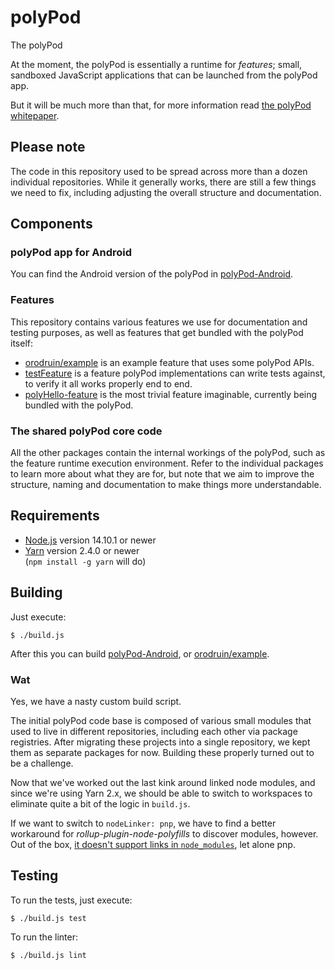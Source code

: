 # polyPod

The polyPod

At the moment, the polyPod is essentially a runtime for _features_; small,
sandboxed JavaScript applications that can be launched from the polyPod app.

But it will be much more than that, for more information read [the polyPod
whitepaper].

## Please note

The code in this repository used to be spread across more than a dozen
individual repositories. While it generally works, there are still a few things
we need to fix, including adjusting the overall structure and documentation.

## Components

### polyPod app for Android

You can find the Android version of the polyPod in
[polyPod-Android](polyPod-Android).

### Features

This repository contains various features we use for documentation and testing
purposes, as well as features that get bundled with the polyPod itself:

- [orodruin/example](orodruin/example) is an example feature that uses some
  polyPod APIs.
- [testFeature](testFeature) is a feature polyPod implementations can write
  tests against, to verify it all works properly end to end.
- [polyHello-feature](polyHello-feature) is the most trivial feature imaginable,
  currently being bundled with the polyPod.

### The shared polyPod core code

All the other packages contain the internal workings of the polyPod, such as the
feature runtime execution environment. Refer to the individual packages to learn
more about what they are for, but note that we aim to improve the structure,
naming and documentation to make things more understandable.

## Requirements

- [Node.js](https://nodejs.org/) version 14.10.1 or newer
- [Yarn](https://yarnpkg.com/) version 2.4.0 or newer\
  (`npm install -g yarn` will do)

## Building

Just execute:

    $ ./build.js

After this you can build [polyPod-Android](polyPod-Android), or
[orodruin/example](orodruin/example).

### Wat

Yes, we have a nasty custom build script.

The initial polyPod code base is composed of various small modules that used to
live in different repositories, including each other via package
registries. After migrating these projects into a single repository, we kept
them as separate packages for now. Building these properly turned out to be a
challenge.

Now that we've worked out the last kink around linked node modules, and since
we're using Yarn 2.x, we should be able to switch to workspaces to eliminate
quite a bit of the logic in `build.js`.

If we want to switch to `nodeLinker: pnp`, we have to find a better workaround
for _rollup-plugin-node-polyfills_ to discover modules, however. Out of the box,
[it doesn't support links in `node_modules`][node-polyfills issue], let alone
pnp.

## Testing

To run the tests, just execute:

    $ ./build.js test

To run the linter:

    $ ./build.js lint

[the polyPod whitepaper]: https://polypoly.coop/static/polypoly_Whitepaper_polyPod.pdf
[node-polyfills issue]: https://github.com/ionic-team/rollup-plugin-node-polyfills/issues/17
